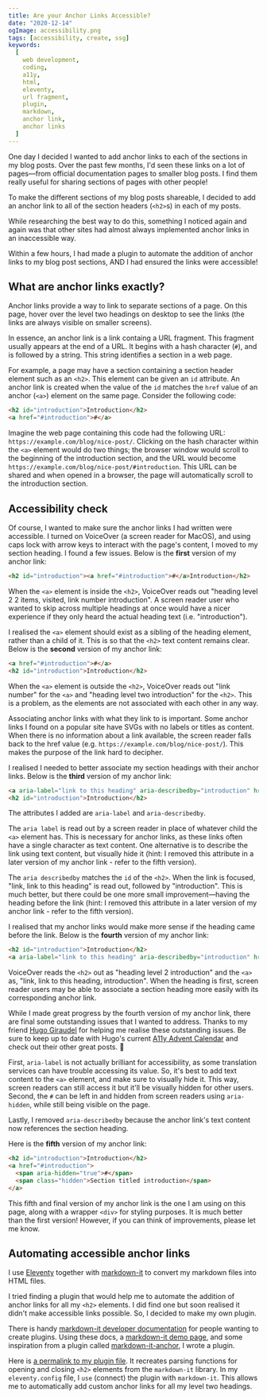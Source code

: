 ```yaml
---
title: Are your Anchor Links Accessible?
date: "2020-12-14"
ogImage: accessibility.png
tags: [accessibility, create, ssg]
keywords:
  [
    web development,
    coding,
    a11y,
    html,
    eleventy,
    url fragment,
    plugin,
    markdown,
    anchor link,
    anchor links
  ]
---
```


One day I decided I wanted to add anchor links to each of the sections in my blog posts. Over the past few months, I'd seen these links on a lot of pages—from official documentation pages to smaller blog posts. I find them really useful for sharing sections of pages with other people!

To make the different sections of my blog posts shareable, I decided to add an anchor link to all of the section headers (`<h2>`s) in each of my posts.

While researching the best way to do this, something I noticed again and again was that other sites had almost always implemented anchor links in an inaccessible way.

Within a few hours, I had made a plugin to automate the addition of anchor links to my blog post sections, AND I had ensured the links were accessible!

## What are anchor links exactly?

Anchor links provide a way to link to separate sections of a page. On this page, hover over the level two headings on desktop to see the links (the links are always visible on smaller screens).

In essence, an anchor link is a link containg a URL fragment. This fragment usually appears at the end of a URL. It begins with a hash character (`#`), and is followed by a string. This string identifies a section in a web page. 

For example, a page may have a section containing a section header element such as an `<h2>`. This element can be given an `id` attribute. An anchor link is created when the value of the `id` matches the `href` value of an anchor (`<a>`) element on the same page. Consider the following code:

```html
<h2 id="introduction">Introduction</h2>
<a href="#introduction">#</a>
```

Imagine the web page containing this code had the following URL: `https://example.com/blog/nice-post/`. Clicking on the hash character within the `<a>` element would do two things; the browser window would scroll to the beginning of the introduction section, and the URL would become `https://example.com/blog/nice-post/#introduction`. This URL can be shared and when opened in a browser, the page will automatically scroll to the introduction section.

## Accessibility check

Of course, I wanted to make sure the anchor links I had written were accessible. I turned on VoiceOver (a screen reader for MacOS), and using caps lock with arrow keys to interact with the page's content, I moved to my section heading. I found a few issues. Below is the **first** version of my anchor link:

```html
<h2 id="introduction"><a href="#introduction">#</a>Introduction</h2>
```

When the `<a>` element is inside the `<h2>`, VoiceOver reads out "heading level 2 2 items, visited, link number introduction". A screen reader user who wanted to skip across multiple headings at once would have a nicer experience if they only heard the actual heading text (i.e. "introduction").

I realised the `<a>` element should exist as a sibling of the heading element, rather than a child of it. This is so that the `<h2>` text content remains clear. Below is the **second** version of my anchor link:

```html
<a href="#introduction">#</a>
<h2 id="introduction">Introduction</h2>
```

When the `<a>` element is outside the `<h2>`, VoiceOver reads out "link number" for the `<a>` and "heading level two introduction" for the `<h2>`. This is a problem, as the elements are not associated with each other in any way.

Associating anchor links with what they link to is important. Some anchor links I found on a popular site have SVGs with no labels or titles as content. When there is no information about a link available, the screen reader falls back to the href value (e.g. `https://example.com/blog/nice-post/`). This makes the purpose of the link hard to decipher. 

I realised I needed to better associate my section headings with their anchor links. Below is the **third** version of my anchor link:

```html
<a aria-label="link to this heading" aria-describedby="introduction" href="#introduction">#</a>
<h2 id="introduction">Introduction</h2>
```

The attributes I added are `aria-label` and `aria-describedby`. 

The `aria label` is read out by a screen reader in place of whatever child the `<a>` element has. This is necessary for anchor links, as these links often have a single character as text content. One alternative is to describe the link using text content, but visually hide it (hint: I removed this attribute in a later version of my anchor link - refer to the fifth version).

The `aria describedby` matches the `id` of the `<h2>`. When the link is focused, "link, link to this heading" is read out, followed by "introduction". This is much better, but there could be one more small improvement—having the heading before the link (hint: I removed this attribute in a later version of my anchor link - refer to the fifth version).

I realised that my anchor links would make more sense if the heading came before the link. Below is the **fourth** version of my anchor link:

```html
<h2 id="introduction">Introduction</h2>
<a aria-label="link to this heading" aria-describedby="introduction" href="#introduction">#</a>
```

VoiceOver reads the `<h2>` out as "heading level 2 introduction" and the `<a>` as, "link, link to this heading, introduction". When the heading is first, screen reader users may be able to associate a section heading more easily with its corresponding anchor link.

While I made great progress by the fourth version of my anchor link, there are final some outstanding issues that I wanted to address. Thanks to my friend <a href="https://hugogiraudel.com/">Hugo Giraudel</a> for helping me realise these outstanding issues. Be sure to keep up to date with Hugo's current <a href="https://hugogiraudel.com/2020/12/01/a11y-advent-calendar/">A11y Advent Calendar</a> and check out their other great posts. <span role="img" aria-hidden="true">&#128578;</span>

First, `aria-label` is not actually brilliant for accessibility, as some translation services can have trouble accessing its value. So, it's best to add text content to the `<a>` element, and make sure to visually hide it. This way, screen readers can still access it but it'll be visually hidden for other users. Second, the `#` can be left in and hidden from screen readers using `aria-hidden`, while still being visible on the page.

Lastly, I removed `aria-describedby` because the anchor link's text content now references the section heading.

Here is the **fifth** version of my anchor link:

```html
<h2 id="introduction">Introduction</h2>
<a href="#introduction">
  <span aria-hidden="true">#</span>
  <span class="hidden">Section titled introduction</span>
</a>
```

This fifth and final version of my anchor link is the one I am using on this page, along with a wrapper `<div>` for styling purposes. It is much better than the first version! However, if you can think of improvements, please let me know.

## Automating accessible anchor links

I use <a href="www.11ty.dev">Eleventy</a> together with <a href="https://github.com/markdown-it">markdown-it</a> to convert my markdown files into HTML files.

I tried finding a plugin that would help me to automate the addition of anchor links for all my `<h2>` elements. I did find one but soon realised it didn't make accessible links possible. So, I decided to make my own plugin.

There is handy <a href="https://github.com/markdown-it/markdown-it/tree/master/docs">markdown-it developer documentation</a> for people wanting to create plugins. Using these docs, a <a href="https://markdown-it.github.io/">markdown-it demo page</a>, and some inspiration from a plugin called <a href="https://github.com/valeriangalliat/markdown-it-anchor">markdown-it-anchor</a>, I wrote a plugin.

Here is <a href="https://github.com/ambrwlsn/website/blob/06f5f33b4d05050076d60424fd3c8673dcf8b92d/helpers/markdown-anchor-wat.js#L1">a permalink to my plugin file</a>. It recreates parsing functions for opening and closing `<h2>` elements from the `markdown-it` library. In my `eleventy.config` file, I `use` (connect) the plugin with `markdown-it`. This allows me to automatically add custom anchor links for all my level two headings.


